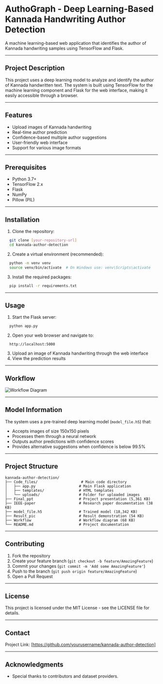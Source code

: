 # AuthoGraph - Deep Learning-Based Kannada Handwriting Author Detection

A machine learning-based web application that identifies the author of Kannada handwriting samples using TensorFlow and Flask.

---

## Project Description

This project uses a deep learning model to analyze and identify the author of Kannada handwritten text. The system is built using TensorFlow for the machine learning component and Flask for the web interface, making it easily accessible through a browser.

---

## Features

- Upload images of Kannada handwriting  
- Real-time author prediction  
- Confidence-based multiple author suggestions  
- User-friendly web interface  
- Support for various image formats  

---

## Prerequisites

- Python 3.7+  
- TensorFlow 2.x  
- Flask  
- NumPy  
- Pillow (PIL)  

---

## Installation

1. Clone the repository:
```bash
  git clone [your-repository-url]
  cd kannada-author-detection
```

2. Create a virtual environment (recommended):
```bash
  python -m venv venv
  source venv/bin/activate  # On Windows use: venv\Scripts\activate
```

3. Install the required packages:
```bash
  pip install -r requirements.txt
```

---

## Usage

1. Start the Flask server:
```bash
  python app.py
```

2. Open your web browser and navigate to:
```
  http://localhost:5000
```

3. Upload an image of Kannada handwriting through the web interface  
4. View the prediction results  

---

## Workflow

![Workflow Diagram](https://github.com/user-attachments/assets/671d7377-c5a0-482f-b87b-aeb42bc6538a)

---

## Model Information

The system uses a pre-trained deep learning model (`model_file.h5`) that:  
- Accepts images of size 150x150 pixels  
- Processes them through a neural network  
- Outputs author predictions with confidence scores  
- Provides alternative suggestions when confidence is below 99.5%  

---

## Project Structure

```
kannada-author-detection/
├── Code_files/                    # Main code directory
│   ├── app.py                    # Main Flask application
│   ├── templates/                # HTML templates
│   └── uploads/                  # Folder for uploaded images
├── Final_ppt                     # Project presentation (5,361 KB)
├── IEEE-paper                    # Research paper documentation (38 KB)
├── model_file.h5                 # Trained model (18,342 KB)
├── Result_pic                    # Result demonstration (54 KB)
├── Workflow                      # Workflow diagram (68 KB)
└── README.md                     # Project documentation
```

---

## Contributing

1. Fork the repository  
2. Create your feature branch (`git checkout -b feature/AmazingFeature`)  
3. Commit your changes (`git commit -m 'Add some AmazingFeature'`)  
4. Push to the branch (`git push origin feature/AmazingFeature`)  
5. Open a Pull Request  

---

## License

This project is licensed under the MIT License - see the LICENSE file for details.

---

## Contact

Project Link: [https://github.com/yourusername/kannada-author-detection]

---

## Acknowledgments

- Special thanks to contributors and dataset providers.




